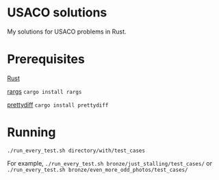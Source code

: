 # USACO solutions

My solutions for USACO problems in Rust. 

# Prerequisites

[Rust](https://www.rust-lang.org/)

[rargs](https://github.com/lotabout/rargs) 
`cargo install rargs`

[prettydiff](https://github.com/lotabout/rargs) 
`cargo install prettydiff`

# Running 

`./run_every_test.sh directory/with/test_cases` 

For example, `./run_every_test.sh bronze/just_stalling/test_cases/` or `./run_every_test.sh bronze/even_more_odd_photos/test_cases/`


